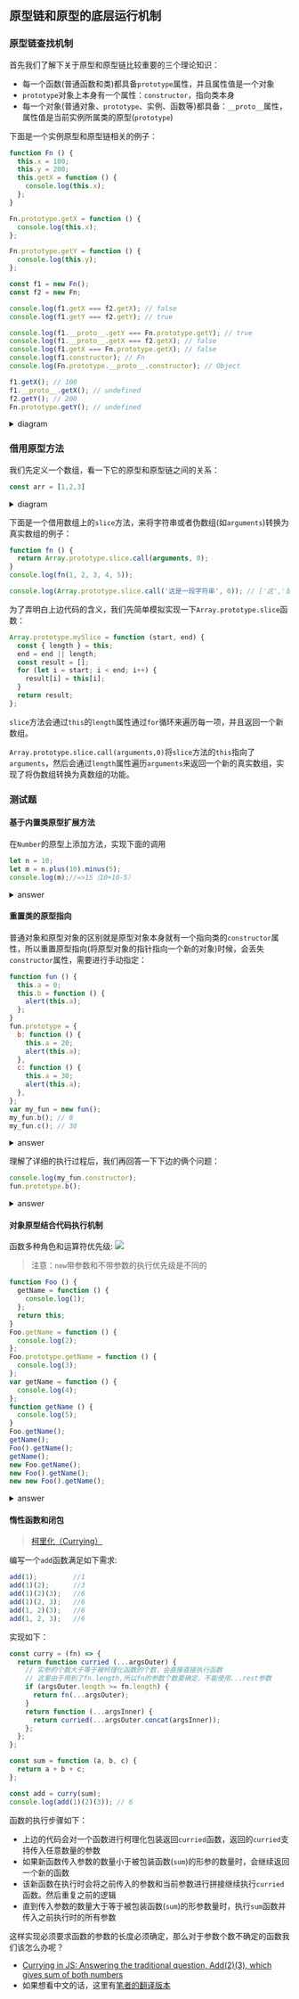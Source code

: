 ## 原型链和原型的底层运行机制
### 原型链查找机制
首先我们了解下关于原型和原型链比较重要的三个理论知识：
* 每一个函数(普通函数和类)都具备`prototype`属性，并且属性值是一个对象
* `prototype`对象上本身有一个属性：`constructor`，指向类本身
* 每一个对象(普通对象、`prototype`、实例、函数等)都具备：`__proto__`属性，属性值是当前实例所属类的原型(`prototype`)

下面是一个实例原型和原型链相关的例子：
```javascript
function Fn () {
  this.x = 100;
  this.y = 200;
  this.getX = function () {
    console.log(this.x);
  };
}

Fn.prototype.getX = function () {
  console.log(this.x);
};

Fn.prototype.getY = function () {
  console.log(this.y);
};

const f1 = new Fn();
const f2 = new Fn;

console.log(f1.getX === f2.getX); // false
console.log(f1.getY === f2.getY); // true

console.log(f1.__proto__.getY === Fn.prototype.getY); // true
console.log(f1.__proto__.getX === f2.getX); // false
console.log(f1.getX === Fn.prototype.getX); // false
console.log(f1.constructor); // Fn
console.log(Fn.prototype.__proto__.constructor); // Object

f1.getX(); // 100
f1.__proto__.getX(); // undefined
f2.getY(); // 200
Fn.prototype.getY(); // undefined
```

<details>
  <summary>diagram</summary>
  
  ![](https://raw.githubusercontent.com/wangkaiwd/drawing-bed/master/20200326232606.png)
  ![](https://raw.githubusercontent.com/wangkaiwd/drawing-bed/master/20200327003810.png)
</details>

### 借用原型方法
我们先定义一个数组，看一下它的原型和原型链之间的关系：
```javascript
const arr = [1,2,3]
```
<details>
  <summary>diagram</summary>
  
  ![](https://raw.githubusercontent.com/wangkaiwd/drawing-bed/master/20200327004016.png)
</details>

下面是一个借用数组上的`slice`方法，来将字符串或者伪数组(如`arguments`)转换为真实数组的例子：
```javascript
function fn () {
  return Array.prototype.slice.call(arguments, 0);
}
console.log(fn(1, 2, 3, 4, 5));

console.log(Array.prototype.slice.call('这是一段字符串', 0)); // ['这','是','一','段','字','符','串']
```

为了弄明白上边代码的含义，我们先简单模拟实现一下`Array.prototype.slice`函数：
```javascript
Array.prototype.mySlice = function (start, end) {
  const { length } = this;
  end = end || length;
  const result = [];
  for (let i = start; i < end; i++) {
    result[i] = this[i];
  }
  return result;
};
```
`slice`方法会通过`this`的`length`属性通过`for`循环来遍历每一项，并且返回一个新数组。

`Array.prototype.slice.call(arguments,0)`将`slice`方法的`this`指向了`arguments`，然后会通过`length`属性遍历`arguments`来返回一个新的真实数组，实现了将伪数组转换为真数组的功能。

### 测试题

#### 基于内置类原型扩展方法

在`Number`的原型上添加方法，实现下面的调用
```javascript
let n = 10;
let m = n.plus(10).minus(5);
console.log(m);//=>15（10+10-5）
```
<details>
  <summary>answer</summary>
  
  ```javascript
  (function (proto) {
    const toNumber = number => {
      number = Number(number);
      if (isNaN(number)) {
        number = 0;
      }
      return number;
    };
  
    proto.plus = function (number) {
      return this + toNumber(number);
    };
    proto.minus = function (number) {
      return this - toNumber(number);
    };
  })(Number.prototype);  
  ```
</details>

#### 重置类的原型指向
普通对象和原型对象的区别就是原型对象本身就有一个指向类的`constructor`属性，所以重置原型指向(将原型对象的指针指向一个新的对象)时候，会丢失`constructor`属性，需要进行手动指定：
```javascript
function fun () {
  this.a = 0;
  this.b = function () {
    alert(this.a);
  };
}
fun.prototype = {
  b: function () {
    this.a = 20;
    alert(this.a);
  },
  c: function () {
    this.a = 30;
    alert(this.a);
  },
};
var my_fun = new fun();
my_fun.b(); // 0
my_fun.c(); // 30
```
<details>
  <summary>answer</summary>
  
  ![](https://raw.githubusercontent.com/wangkaiwd/drawing-bed/master/20200328170420.png)
</details>

理解了详细的执行过程后，我们再回答一下下边的俩个问题：
```javascript
console.log(my_fun.constructor);
fun.prototype.b();
```
<details>
  <summary>answer</summary>
  
  ```text
  1. undefined
  2. 20 // 注意，这种执行方式的结果：fun.prototype.a = 30
  ```
</details>

#### 对象原型结合代码执行机制
函数多种角色和运算符优先级:
![](https://raw.githubusercontent.com/wangkaiwd/drawing-bed/master/20200402214531.png)

> 注意：`new`带参数和不带参数的执行优先级是不同的

```javascript
function Foo () {
  getName = function () {
    console.log(1);
  };
  return this;
}
Foo.getName = function () {
  console.log(2);
};
Foo.prototype.getName = function () {
  console.log(3);
};
var getName = function () {
  console.log(4);
};
function getName () {
  console.log(5);
}
Foo.getName();
getName();
Foo().getName();
getName();
new Foo.getName();
new Foo().getName();
new new Foo().getName();
```

<details>
  <summary>answer</summary>
  
  ![](https://raw.githubusercontent.com/wangkaiwd/drawing-bed/master/20200328180222.png)
</details>

#### 惰性函数和闭包
> [柯里化（Currying）](https://zh.javascript.info/currying-partials)

编写一个`add`函数满足如下需求:
```javascript
add(1);         //1
add(1)(2);      //3
add(1)(2)(3);   //6
add(1)(2, 3);   //6
add(1, 2)(3);   //6
add(1, 2, 3);   //6
```

实现如下：
```javascript
const curry = (fn) => {
  return function curried (...argsOuter) {
    // 实参的个数大于等于被柯理化函数的个数，会直接直接执行函数
    // 这里由于用到了fn.length,所以fn的参数个数要确定，不能使用...rest参数
    if (argsOuter.length >= fn.length) {
      return fn(...argsOuter);
    }
    return function (...argsInner) {
      return curried(...argsOuter.concat(argsInner));
    };
  };
};

const sum = function (a, b, c) {
  return a + b + c;
};

const add = curry(sum);
console.log(add(1)(2)(3)); // 6
```
函数的执行步骤如下：
* 上边的代码会对一个函数进行柯理化包装返回`curried`函数，返回的`curried`支持传入任意数量的参数
* 如果新函数传入参数的数量小于被包装函数(`sum`)的形参的数量时，会继续返回一个新的函数
* 该新函数在执行时会将之前传入的参数和当前参数进行拼接继续执行`curried`函数。然后重复之前的逻辑
* 直到传入参数的数量大于等于被包装函数(`sum`)的形参数量时，执行`sum`函数并传入之前执行时的所有参数

这样实现必须要求函数的参数的长度必须确定，那么对于参数个数不确定的函数我们该怎么办呢？
* [Currying in JS: Answering the traditional question, Add(2)(3), which gives sum of both numbers](https://theanubhav.com/2019/02/03/js-currying-in-interview/#references)
* 如果想看中文的话，这里有[笔者的翻译版本]()
